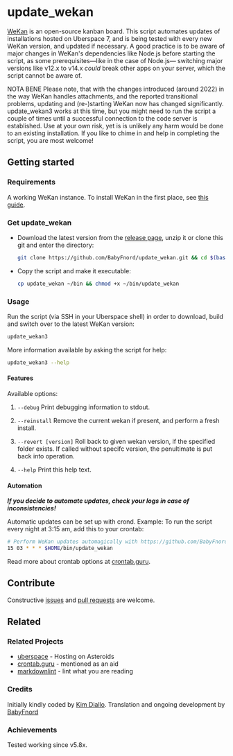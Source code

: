 # update_wekan

[WeKan](https://wekan.github.io) is an open-source kanban board. This script automates updates of installations hosted on Uberspace 7, and is being tested with every new WeKan version, and updated if necessary. A good practice is to be aware of major changes in WeKan's dependencies like Node.js before starting the script, as some prerequisites—like in the case of Node.js— switching major versions like v12.x to v14.x _could_ break other apps on your server, which the script cannot be aware of.

NOTA BENE
Please note, that with the changes introduced (around 2022) in the way WeKan handles attachments, and the reported transitional problems, updating and (re-)starting WeKan now has changed significantly. update_wekan3 works at this time, but you might need to run the script a couple of times until a successful connection to the code server is established. Use at your own risk, yet is is unlikely any harm would be done to an existing installation. If you like to chime in and help in completing the script, you are most welcome!

## Getting started

### Requirements

A working WeKan instance. To install WeKan in the first place, see [this guide](https://lab.uberspace.de/guide_wekan.html).

### Get update_wekan

* Download the latest version from the [release page](https://github.com/BabyFnord/update_wekan/releases), unzip it or clone this git and enter the directory:
  ```bash
  git clone https://github.com/BabyFnord/update_wekan.git && cd $(basename $_ .git)
  ```

* Copy the script and make it executable:
  ```bash
  cp update_wekan ~/bin && chmod +x ~/bin/update_wekan
  ```

### Usage

Run the script (via SSH in your Uberspace shell) in order to download, build and switch over to the latest WeKan version:
```bash
update_wekan3
```

More information available by asking the script for help:
```bash
update_wekan3 --help
```

#### Features

Available options:
1. `--debug`
Print debugging information to stdout.

1. `--reinstall`
Remove the current wekan if present, and perform a fresh install.

1. `--revert [version]`
Roll back to given wekan version, if the specified folder exists.
If called without specifc version, the penultimate is put back into operation.

1. `--help`
Print this help text.

#### Automation

***If you decide to automate updates, check your logs in case of inconsistencies!***

Automatic updates can be set up with crond. Example: To run the script every night at 3:15 am, add this to your crontab:
```bash
# Perform WeKan updates automagically with https://github.com/BabyFnord/update_wekan
15 03 * * * $HOME/bin/update_wekan
```

Read more about crontab options at [crontab.guru](https://crontab.guru/).

## Contribute

Constructive [issues](https://github.com/BabyFnord/uberspace-update_wekan/issues) and [pull requests](https://github.com/BabyFnord/uberspace-update_wekan/pulls) are welcome.

## Related

### Related Projects

* [uberspace](https://uberspace.de) - Hosting on Asteroids
* [crontab.guru](https://crontab.guru/) - mentioned as an aid
* [markdownlint](https://github.com/markdownlint/markdownlint) - lint what you are reading

### Credits

Initially kindly coded by [Kim Diallo](https://diallo.kim).
Translation and ongoing development by [BabyFnord](https://github.com/BabyFnord)

### Achievements

Tested working since v5.8x. 

